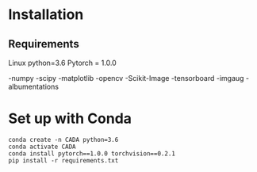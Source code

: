 # Installation

## Requirements
Linux python=3.6
Pytorch = 1.0.0

-numpy
-scipy
-matplotlib
-opencv
-Scikit-Image
-tensorboard
-imgaug
-albumentations

# Set up with Conda
```shell script
conda create -n CADA python=3.6
conda activate CADA
conda install pytorch==1.0.0 torchvision==0.2.1
pip install -r requirements.txt


